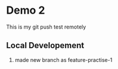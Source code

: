 # Demo 2

This is my git push test remotely


## Local Developement
1. made new branch as feature-practise-1